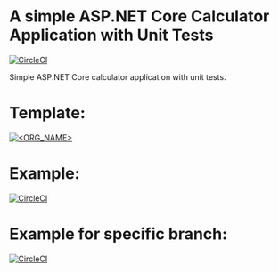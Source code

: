 # A simple ASP.NET Core Calculator  Application with Unit Tests

[![CircleCI](https://circleci.com/gh/daumie/dotnet-test-app.svg?style=svg)](https://circleci.com/gh/daumie/dotnet-test-app)

Simple ASP.NET Core calculator  application  with unit tests.

# Template:
[![<ORG_NAME>](https://circleci.com/<VCS>/<ORG_NAME>/<PROJECT_NAME>.svg?style=svg)](<LINK>)

# Example:
[![CircleCI](https://circleci.com/gh/circleci/circleci-docs.svg?style=svg)](https://circleci.com/gh/circleci/circleci-docs)

# Example for specific branch:
[![CircleCI](https://circleci.com/gh/circleci/circleci-docs/tree/teesloane-patch-5.svg?style=svg)](https://circleci.com/gh/circleci/circleci-docs/?branch=teesloane-patch-5)

